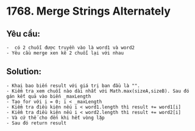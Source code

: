 # 1768. Merge Strings Alternately

## Yêu cầu:

    -  có 2 chuỗi được truyền vào là word1 và word2
    - Yêu cầu merge xen kẽ 2 chuỗi lại với nhau

## Solution:

    - Khai bao biến result với giá trị ban đầu là "".
    - Kiểm tra xem chuỗi nào dài nhất với Math.max(sizeA,sizeB). Sau đó gán kết quả vào biến _maxLength
    - Tạo for với i = 0; i < _maxLength
    - Kiểm tra điều kiện nếu i < word1.length thì result += word1[i]
    - Kiểm tra điều kiện nếu i < word2.length thì result += word2[i]
    - Và cứ thế cho đến khi hết vòng lặp
    - Sau đó return result
